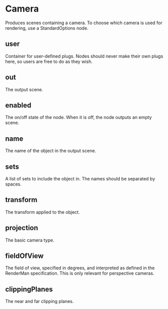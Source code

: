 # Camera

Produces scenes containing a camera. To choose which camera is
used for rendering, use a StandardOptions node.

## user

 Container for user-defined plugs. Nodes
should never make their own plugs here,
so users are free to do as they wish.

## out

 The output scene.

## enabled

 The on/off state of the node. When it is off, the node outputs
an empty scene.

## name

 The name of the object in the output scene.

## sets

 A list of sets to include the object in. The
names should be separated by spaces.

## transform

 The transform applied to the object.

## projection

 The basic camera type.

## fieldOfView

 The field of view, specified in degrees, and interpreted
as defined in the RenderMan specification. This is only
relevant for perspective cameras.

## clippingPlanes

 The near and far clipping planes.


